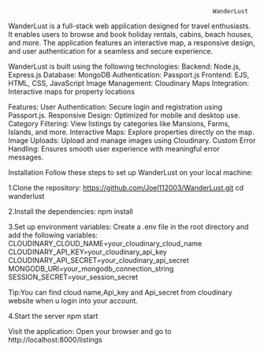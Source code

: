                                                               WanderLust
WanderLust is a full-stack web application designed for travel enthusiasts. It enables users to browse and book holiday rentals, cabins, beach houses, and more. The application features an interactive map, a responsive design, and user authentication for a seamless and secure experience.


WanderLust is built using the following technologies:
Backend: Node.js, Express.js
Database: MongoDB
Authentication: Passport.js
Frontend: EJS, HTML, CSS, JavaScript
Image Management: Cloudinary
Maps Integration: Interactive maps for property locations

Features:
User Authentication: Secure login and registration using Passport.js.
Responsive Design: Optimized for mobile and desktop use.
Category Filtering: View listings by categories like Mansions, Farms, Islands, and more.
Interactive Maps: Explore properties directly on the map.
Image Uploads: Upload and manage images using Cloudinary.
Custom Error Handling: Ensures smooth user experience with meaningful error messages.

Installation
Follow these steps to set up WanderLust on your local machine:

1.Clone the repository:
https://github.com/Joel112003/WanderLust.git
cd wanderlust

2.Install the dependencies:
npm install

3.Set up environment variables: Create a .env file in the root directory and add the following variables:
CLOUDINARY_CLOUD_NAME=your_cloudinary_cloud_name
CLOUDINARY_API_KEY=your_cloudinary_api_key
CLOUDINARY_API_SECRET=your_cloudinary_api_secret
MONGODB_URI=your_mongodb_connection_string
SESSION_SECRET=your_session_secret

Tip:You can find cloud name,Api_key and Api_secret from cloudinary website when u login into your account.

4.Start the server
npm start

Visit the application: Open your browser and go to http://localhost:8000/listings




